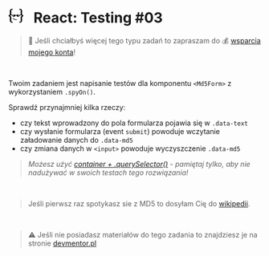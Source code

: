 # [![](../assets/img/logo-readme2.jpg)](https://devmentor.pl) &nbsp; React: Testing #03

> :loudspeaker: Jeśli chciałbyś więcej tego typu zadań to zapraszam do :moneybag: [wsparcia mojego konta](https://github.com/sponsors/devmentor-pl)!

&nbsp;

Twoim zadaniem jest napisanie testów dla komponentu `<Md5Form>` z wykorzystaniem `.spyOn()`.

Sprawdź przynajmniej kilka rzeczy:
- czy tekst wprowadzony do pola formularza pojawia się w `.data-text`
- czy wysłanie formularza (event `submit`) powoduje wczytanie załadowanie danych do `.data-md5`
- czy zmiana danych w `<input>` powoduje wyczyszczenie `.data-md5`
> *Możesz użyć [container + .querySelector()](https://testing-library.com/docs/queries/about/#manual-queries) - pamiętaj tylko, aby nie nadużywać w swoich testach tego rozwiązania!*

&nbsp;

> Jeśli pierwsz raz spotykasz sie z MD5 to dosyłam Cię do [wikipedii](https://pl.wikipedia.org/wiki/MD5).

&nbsp;

> :warning: Jeśli nie posiadasz materiałów do tego zadania to znajdziesz je na stronie [devmentor.pl](https://devmentor.pl)

